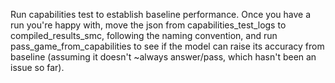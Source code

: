 Run capabilities test to establish baseline performance. Once you have a run you're happy with, move the json from capabilities_test_logs to compiled_results_smc, following the naming convention, and run pass_game_from_capabilities to see if the model can raise its accuracy from baseline (assuming it doesn't ~always answer/pass, which hasn't been an issue so far).